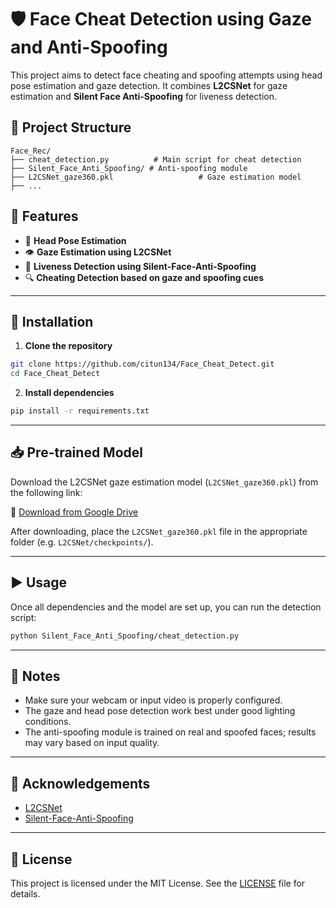 # 🛡️ Face Cheat Detection using Gaze and Anti-Spoofing

This project aims to detect face cheating and spoofing attempts using head pose estimation and gaze detection. It combines **L2CSNet** for gaze estimation and **Silent Face Anti-Spoofing** for liveness detection.

## 📂 Project Structure

```
Face_Rec/
├── cheat_detection.py          # Main script for cheat detection
├── Silent_Face_Anti_Spoofing/ # Anti-spoofing module
├── L2CSNet_gaze360.pkl                   # Gaze estimation model
├── ...
```

## 🚀 Features

- 🧠 **Head Pose Estimation**  
- 👁️ **Gaze Estimation using L2CSNet**  
- 🧬 **Liveness Detection using Silent-Face-Anti-Spoofing**  
- 🔍 **Cheating Detection based on gaze and spoofing cues**

---

## 🔧 Installation

1. **Clone the repository**
```bash
git clone https://github.com/citun134/Face_Cheat_Detect.git
cd Face_Cheat_Detect
```

2. **Install dependencies**
```bash
pip install -r requirements.txt
```

---

## 📥 Pre-trained Model

Download the L2CSNet gaze estimation model (`L2CSNet_gaze360.pkl`) from the following link:

📎 [Download from Google Drive](https://drive.google.com/drive/folders/1qDzyzXO6iaYIMDJDSyfKeqBx8O74mF8s)

After downloading, place the `L2CSNet_gaze360.pkl` file in the appropriate folder (e.g. `L2CSNet/checkpoints/`).

---

## ▶️ Usage

Once all dependencies and the model are set up, you can run the detection script:

```bash
python Silent_Face_Anti_Spoofing/cheat_detection.py
```

---

## 📌 Notes

- Make sure your webcam or input video is properly configured.
- The gaze and head pose detection work best under good lighting conditions.
- The anti-spoofing module is trained on real and spoofed faces; results may vary based on input quality.

---

## 🙌 Acknowledgements

- [L2CSNet](https://github.com/Ahmednull/L2CS-Net.git)
- [Silent-Face-Anti-Spoofing](https://github.com/minivision-ai/Silent-Face-Anti-Spoofing.git)

---

## 📃 License

This project is licensed under the MIT License. See the [LICENSE](LICENSE) file for details.
